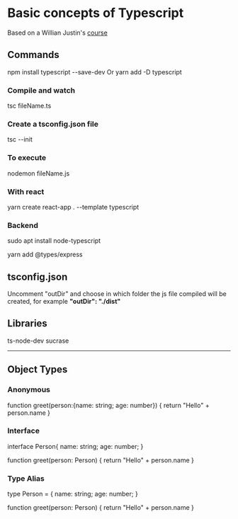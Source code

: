 # Basic concepts of Typescript

Based on a Willian Justin's [course](https://willianjusten.com.br/mini-curso-gratuito-de-typescript)

## Commands

npm install typescript --save-dev
Or
yarn add -D typescript

### Compile and watch

tsc fileName.ts

### Create a tsconfig.json file

tsc --init

### To execute

nodemon fileName.js

### With react

yarn create react-app . --template typescript

### Backend

sudo apt install node-typescript

yarn add @types/express

## tsconfig.json

Uncomment "outDir" and choose in which folder the js file compiled will be created, for example **"outDir": "./dist"**

## Libraries

ts-node-dev
sucrase

---

## Object Types

### Anonymous

function greet(person:{name: string; age: number}) {
return "Hello" + person.name
}

### Interface

interface Person{
name: string;
age: number;
}

function greet(person: Person) {
return "Hello" + person.name
}

### Type Alias

type Person = {
name: string;
age: number;
}

function greet(person: Person) {
return "Hello" + person.name
}
